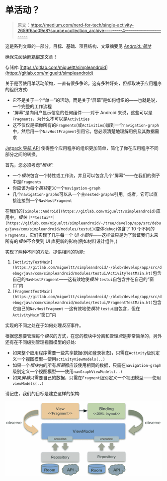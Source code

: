 # 单活动？

> 原文：<https://medium.com/nerd-for-tech/single-activity-2659f6ac09e8?source=collection_archive---------4----------------------->

这是系列文章的一部分。目标、基础、项目结构、文章摘要见 [*Android::简体*](https://sites.google.com/view/migueltt/home_en)

确保先阅读[解耦绑定](https://miguelt.medium.com/decoupling-binding-57566dc7b17d)文章！

存储库:[https://gitlab.com/migueltt/simpleandroid](https://gitlab.com/migueltt/simpleandroid)

关于是否使用单活动架构，一直有很多争论。这有多种好处，但都取决于应用程序的组织方式:

*   它不是关于一个“单一”的活动，而是关于“屏幕”是如何组织的——也就是说，一个完整的工作流程
*   “屏幕”是向用户显示信息的任何组件——对于 Android 来说，这些可以是`Fragments`，为什么不可以是`Activities`
*   这不仅仅是把你所有的`Fragments`(或`Activities`)加到一个`navigation-graph`中，然后用一个`NavHostFragment`引用它。您必须清楚地理解用例及其数据需求

[Jetpack 导航 API](https://developer.android.com/guide/navigation) 使得整个应用程序的组织更加简单，简化了你在应用程序不同部分之间的转换。

首先，您必须考虑“*模块*”:

*   一个*模块*包含一个特性或工作流，并且可以包含几个“屏幕”——在我们的例子中是`Fragments`
*   你应该为每个*模块*定义一个`navigation-graph`
*   几个`navigation-graphs`可以从一个主`nested-graphs`引用，或者，它可以直接连接到一个`NavHostFragment`

在我们的`[Simple::Android](https://gitlab.com/migueltt/simpleandroid)`应用中，*模块* `[**testui**](https://gitlab.com/migueltt/simpleandroid/-/tree/develop/app/src/debug/java/com/simpleandroid/modules/testui)`(变体`debug`)包含了 10 个不同的`Fragments`，它们实现了几乎每一个 *UI 小部件*——这样做只是为了验证我们未来所有的*模块*不会受到 UI 库更新的影响(例如材料设计组件。)

实现了两种不同的方法，提供相同的功能:

1.  `[ActivityTestMain](https://gitlab.com/migueltt/simpleandroid/-/blob/develop/app/src/debug/java/com/simpleandroid/modules/testui/ActivityTestMain.kt)`包含自己的`NavHostFragment`——这有效地使*模块* `testui`自包含并在自己的“窗口”内
2.  `[FragmentTestMain](https://gitlab.com/migueltt/simpleandroid/-/blob/develop/app/src/debug/java/com/simpleandroid/modules/testui/FragmentTestMain.kt)`包含它自己的`NavHostFragment` —这有效地使*模块* `testui`自包含，但在`ActivityMain`“窗口”内

实现的不同之处在于如何处理*反压*事件。

根据您想要管理每个*模块*的方式，在您的模块中分离和管理*流*是非常简单的，另外还有在不同级别管理视图模型的好处:

*   如果整个应用程序需要一些共享数据(例如登录状态)，只需在`Activity`级别定义一个视图模型—使用`activityViewModels(..)`
*   如果一个*模块*内的所有*屏幕*都应该使用相同的数据，只需在`navigation-graph`级别定义一个视图模型——使用`navGraphViewModels(..)`
*   如果*屏幕*只需要自己的数据，只需在`Fragment`级别定义一个视图模型——使用`viewModels(..)`

请记住，我们的目标是建立这样的架构:

![](img/0dad968a631fbc2b4612e37a61e25ebc.png)